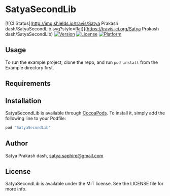 # SatyaSecondLib

[![CI Status](http://img.shields.io/travis/Satya Prakash dash/SatyaSecondLib.svg?style=flat)](https://travis-ci.org/Satya Prakash dash/SatyaSecondLib)
[![Version](https://img.shields.io/cocoapods/v/SatyaSecondLib.svg?style=flat)](http://cocoapods.org/pods/SatyaSecondLib)
[![License](https://img.shields.io/cocoapods/l/SatyaSecondLib.svg?style=flat)](http://cocoapods.org/pods/SatyaSecondLib)
[![Platform](https://img.shields.io/cocoapods/p/SatyaSecondLib.svg?style=flat)](http://cocoapods.org/pods/SatyaSecondLib)

## Usage

To run the example project, clone the repo, and run `pod install` from the Example directory first.

## Requirements

## Installation

SatyaSecondLib is available through [CocoaPods](http://cocoapods.org). To install
it, simply add the following line to your Podfile:

```ruby
pod "SatyaSecondLib"
```

## Author

Satya Prakash dash, satya.saphire@gmail.com

## License

SatyaSecondLib is available under the MIT license. See the LICENSE file for more info.
